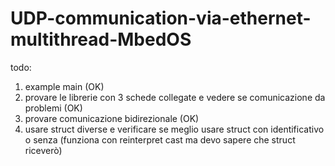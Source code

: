 # UDP-communication-via-ethernet-multithread-MbedOS
todo: 
1) example main  (OK)
2) provare le librerie con 3 schede collegate e vedere se comunicazione da problemi  (OK)
3) provare comunicazione bidirezionale (OK)
4) usare struct diverse e verificare se meglio usare struct con identificativo o senza (funziona con reinterpret cast ma devo sapere che struct riceverò)
